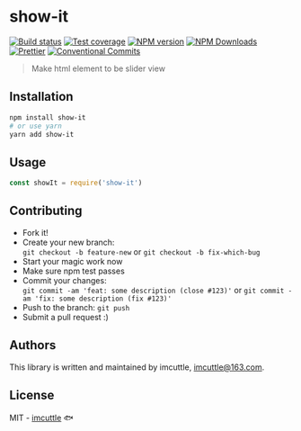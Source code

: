 # show-it

[![Build status](https://img.shields.io/travis/imcuttle/show-it/master.svg?style=flat-square)](https://travis-ci.org/imcuttle/show-it)
[![Test coverage](https://img.shields.io/codecov/c/github/imcuttle/show-it.svg?style=flat-square)](https://codecov.io/github/imcuttle/show-it?branch=master)
[![NPM version](https://img.shields.io/npm/v/show-it.svg?style=flat-square)](https://www.npmjs.com/package/show-it)
[![NPM Downloads](https://img.shields.io/npm/dm/show-it.svg?style=flat-square&maxAge=43200)](https://www.npmjs.com/package/show-it)
[![Prettier](https://img.shields.io/badge/code_style-prettier-ff69b4.svg?style=flat-square)](https://prettier.io/)
[![Conventional Commits](https://img.shields.io/badge/Conventional%20Commits-1.0.0-yellow.svg?style=flat-square)](https://conventionalcommits.org)

> Make html element to be slider view

## Installation

```bash
npm install show-it
# or use yarn
yarn add show-it
```

## Usage

```javascript
const showIt = require('show-it')
```

## Contributing

- Fork it!
- Create your new branch:  
  `git checkout -b feature-new` or `git checkout -b fix-which-bug`
- Start your magic work now
- Make sure npm test passes
- Commit your changes:  
  `git commit -am 'feat: some description (close #123)'` or `git commit -am 'fix: some description (fix #123)'`
- Push to the branch: `git push`
- Submit a pull request :)

## Authors

This library is written and maintained by imcuttle, <a href="mailto:imcuttle@163.com">imcuttle@163.com</a>.

## License

MIT - [imcuttle](https://github.com/imcuttle) 🐟
